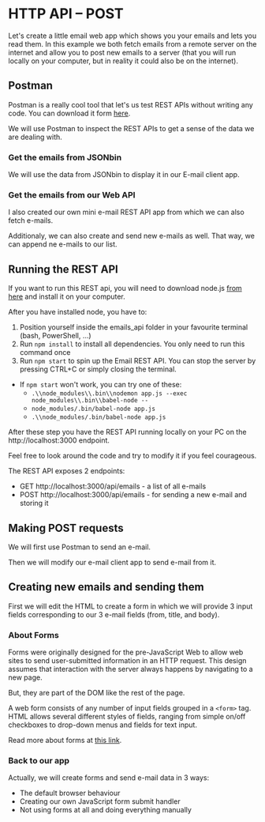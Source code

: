 # HTTP API – POST

Let's create a little email web app which shows you your emails and lets you read them. In this example we both fetch emails from a remote server on the internet and allow you to post new emails to a server (that you will run locally on your computer, but in reality it could also be on the internet).

## Postman

Postman is a really cool tool that let's us test REST APIs without writing any code. You can download it form [here](https://www.postman.com/downloads/).

We will use Postman to inspect the REST APIs to get a sense of the data we are dealing with.

### Get the emails from JSONbin

We will use the data from JSONbin to display it in our E-mail client app.

### Get the emails from our Web API

I also created our own mini e-mail REST API app from which we can also fetch e-mails.

Additionaly, we can also create and send new e-mails as well. That way, we can append ne e-mails to our list.

## Running the REST API

If you want to run this REST api, you will need to download node.js [from here](https://nodejs.org/en/download/) and install it on your computer.

After you have installed node, you have to:

1. Position yourself inside the emails_api folder in your favourite terminal (bash, PowerShell, ...)
2. Run `npm install` to install all dependencies. You only need to run this command once
3. Run `npm start` to spin up the Email REST API. You can stop the server by pressing CTRL+C or simply closing the terminal.

- If `npm start` won't work, you can try one of these:
  - `.\\node_modules\\.bin\\nodemon app.js --exec node_modules\\.bin\\babel-node --`
  - `node_modules/.bin/babel-node app.js`
  - `.\\node_modules/.bin/babel-node app.js`

After these step you have the REST API running locally on your PC on the http://localhost:3000 endpoint.

Feel free to look around the code and try to modify it if you feel courageous.

The REST API exposes 2 endpoints:

- GET http://localhost:3000/api/emails - a list of all e-mails
- POST http://localhost:3000/api/emails - for sending a new e-mail and storing it

## Making POST requests

We will first use Postman to send an e-mail.

Then we will modify our e-mail client app to send e-mail from it.

## Creating new emails and sending them

First we will edit the HTML to create a form in which we will provide 3 input fields corresponding to our 3 e-mail fields (from, title, and body).

### About Forms

Forms were originally designed for the pre-JavaScript Web to allow web sites to send user-submitted information in an HTTP request. This design assumes that interaction with the server always happens by navigating to a new page.

But, they are part of the DOM like the rest of the page.

A web form consists of any number of input fields grouped in a `<form>` tag. HTML allows several different styles of fields, ranging from simple on/off checkboxes to drop-down menus and fields for text input.

Read more about forms at [this link](https://eloquentjavascript.net/18_http.html).

### Back to our app

Actually, we will create forms and send e-mail data in 3 ways:

- The default browser behaviour
- Creating our own JavaScript form submit handler
- Not using forms at all and doing everything manually
